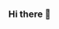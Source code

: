 ### Hi there 👋

<!--
**Mohmmad-amir/Mohmmad-amir** is a ✨ _special_ ✨ repository because its `README.md` (this file) appears on your GitHub profile.
![git-banner](https://user-images.githubusercontent.com/76723565/221138602-cf89ec31-9ff9-4c9a-9c50-707d3f8d8cd0.jpg)

Here are some ideas to get you started:

- 🔭 I’m currently working on ...
- 🌱 I’m currently learning ...
- 👯 I’m looking to collaborate on ...
- 🤔 I’m looking for help with ...
- 💬 Ask me about ...
- 📫 How to reach me: ...
- 😄 Pronouns: ...
- ⚡ Fun fact: ...
-->
